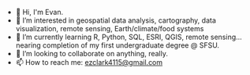 - 👋 Hi, I'm Evan.
- 👀 I’m interested in geospatial data analysis, cartography, data visualization, remote sensing, Earth/climate/food systems  
- 🌱 I’m currently learning R, Python, SQL, ESRI, QGIS, remote sensing... nearing completion of my first undergraduate degree @ SFSU. 
- 💞️ I’m looking to collaborate on anything, really. 
- 📫 How to reach me: ezclark4115@gmail.com

<!---
ezclark4115/ezclark4115 is a ✨ special ✨ repository because its `README.md` (this file) appears on your GitHub profile.
You can click the Preview link to take a look at your changes.
--->
